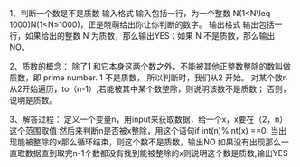 
1、判断一个数是不是质数
输入格式
输入包括一行，为一个整数 N(1<N\leq 1000)N(1<N≤1000)，正是晓萌给出你让你判断的数字。
输出格式
输出包括一行，如果给出的整数 N 为质数，那么输出YES；如果 N 不是质数，那么输出NO。


2、质数的概念：
除了1 和它本身这两个数之外，不能被其他正整数整除的数叫做质数，即 prime number. 1 不是质数，
所以判断时，我们从2 开始。
对某个数n从2开始遍历，to（n-1）,若能被其中某个数整除，则说明该数不是质数；
否则，说明是质数。


3、解答过程：
定义一个变量n，用input来获取数据，给一个x，x要在（2，n）这个范围取值
然后来判断n是否被x整除，用这个语句if int(n)%int(x) ==0:
当出现能被整除的x那么循环结束，则这个数不是质数，输出NO
如果没有出现那么一直取数据直到取完n-1个数都没有找到能被整除的x则说明这个数是质数,输出YES
